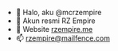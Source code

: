 - 👋 Halo, aku @mcrzempire
- 👀 Akun resmi RZ Empire
- 🌱 Website [rzempire.me](https://rzempire.me)
- 📫 rzempire@mailfence.com
